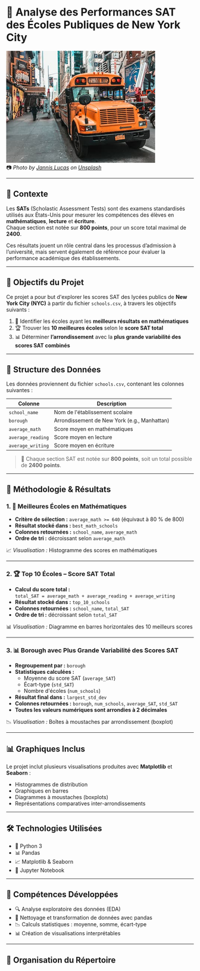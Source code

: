 # 🏫 Analyse des Performances SAT des Écoles Publiques de New York City

![New York City schoolbus](schoolbus.jpg)  
📷 *Photo by [Jannis Lucas](https://unsplash.com/@jannis_lucas) on [Unsplash](https://unsplash.com)*

---

## 📘 Contexte

Les **SATs** (Scholastic Assessment Tests) sont des examens standardisés utilisés aux États-Unis pour mesurer les compétences des élèves en **mathématiques**, **lecture** et **écriture**.  
Chaque section est notée sur **800 points**, pour un score total maximal de **2400**.

Ces résultats jouent un rôle central dans les processus d’admission à l’université, mais servent également de référence pour évaluer la performance académique des établissements.

---

## 🎯 Objectifs du Projet

Ce projet a pour but d'explorer les scores SAT des lycées publics de **New York City (NYC)** à partir du fichier `schools.csv`, à travers les objectifs suivants :

1. 🧮 Identifier les écoles ayant les **meilleurs résultats en mathématiques**
2. 🏆 Trouver les **10 meilleures écoles** selon le **score SAT total**
3. 📊 Déterminer **l’arrondissement** avec la **plus grande variabilité des scores SAT combinés**

---

## 🧾 Structure des Données

Les données proviennent du fichier `schools.csv`, contenant les colonnes suivantes :

| Colonne            | Description                                      |
|--------------------|--------------------------------------------------|
| `school_name`      | Nom de l'établissement scolaire                  |
| `borough`          | Arrondissement de New York (e.g., Manhattan)     |
| `average_math`     | Score moyen en mathématiques                     |
| `average_reading`  | Score moyen en lecture                           |
| `average_writing`  | Score moyen en écriture                          |

> 🔎 Chaque section SAT est notée sur **800 points**, soit un total possible de **2400 points**.

---

## 🧪 Méthodologie & Résultats

### 1. 🧮 Meilleures Écoles en Mathématiques

- **Critère de sélection :** `average_math >= 640` (équivaut à 80 % de 800)
- **Résultat stocké dans :** `best_math_schools`
- **Colonnes retournées :** `school_name`, `average_math`
- **Ordre de tri :** décroissant selon `average_math`

📈 _Visualisation :_ Histogramme des scores en mathématiques

---

### 2. 🏆 Top 10 Écoles – Score SAT Total

- **Calcul du score total :**  
  `total_SAT = average_math + average_reading + average_writing`
- **Résultat stocké dans :** `top_10_schools`
- **Colonnes retournées :** `school_name`, `total_SAT`
- **Ordre de tri :** décroissant selon `total_SAT`

📊 _Visualisation :_ Diagramme en barres horizontales des 10 meilleurs scores

---

### 3. 📊 Borough avec Plus Grande Variabilité des Scores SAT

- **Regroupement par :** `borough`
- **Statistiques calculées :**
  - Moyenne du score SAT (`average_SAT`)
  - Écart-type (`std_SAT`)
  - Nombre d'écoles (`num_schools`)
- **Résultat final dans :** `largest_std_dev`  
- **Colonnes retournées :** `borough`, `num_schools`, `average_SAT`, `std_SAT`
- **Toutes les valeurs numériques sont arrondies à 2 décimales**

📉 _Visualisation :_ Boîtes à moustaches par arrondissement (boxplot)

---

## 📊 Graphiques Inclus

Le projet inclut plusieurs visualisations produites avec **Matplotlib** et **Seaborn** :
- Histogrammes de distribution
- Graphiques en barres
- Diagrammes à moustaches (boxplots)
- Représentations comparatives inter-arrondissements

---

## 🛠️ Technologies Utilisées

- 🐍 Python 3
- 📊 Pandas
- 📈 Matplotlib & Seaborn
- 📓 Jupyter Notebook

---

## 🧠 Compétences Développées

- 🔍 Analyse exploratoire des données (EDA)
- 🧼 Nettoyage et transformation de données avec pandas
- 📉 Calculs statistiques : moyenne, somme, écart-type
- 📊 Création de visualisations interprétables

---

## 📁 Organisation du Répertoire

